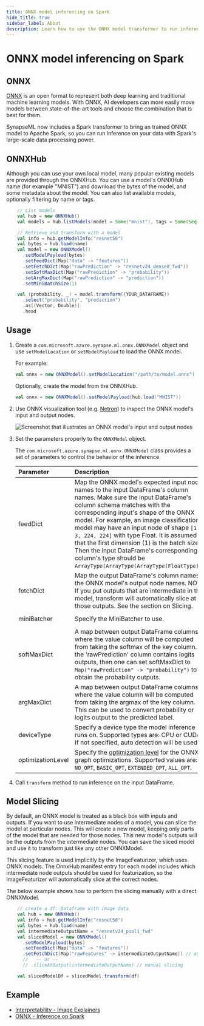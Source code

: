 ```yaml
---
title: ONNX model inferencing on Spark
hide_title: true
sidebar_label: About
description: Learn how to use the ONNX model transformer to run inference for an ONNX model on Spark.
---
```


# ONNX model inferencing on Spark

## ONNX

[ONNX](https://onnx.ai/) is an open format to represent both deep learning and traditional machine learning models. With ONNX, AI developers can more easily move models between state-of-the-art tools and choose the combination that is best for them.

SynapseML now includes a Spark transformer to bring an trained ONNX model to Apache Spark, so you can run inference on your data with Spark's large-scale data processing power.

## ONNXHub
Although you can use your own local model, many popular existing models are provided through the ONNXHub. You can use
a model's ONNXHub name (for example "MNIST") and download the bytes of the model, and some metadata about the model. You can also list
available models, optionally filtering by name or tags.

```scala
    // List models
    val hub = new ONNXHub()
    val models = hub.listModels(model = Some("mnist"), tags = Some(Seq("vision")))

    // Retrieve and transform with a model
    val info = hub.getModelInfo("resnet50")
    val bytes = hub.load(name)
    val model = new ONNXModel()
      .setModelPayload(bytes)
      .setFeedDict(Map("data" -> "features"))
      .setFetchDict(Map("rawPrediction" -> "resnetv24_dense0_fwd"))
      .setSoftMaxDict(Map("rawPrediction" -> "probability"))
      .setArgMaxDict(Map("rawPrediction" -> "prediction"))
      .setMiniBatchSize(1)

    val (probability, _) = model.transform({YOUR_DATAFRAME})
      .select("probability", "prediction")
      .as[(Vector, Double)]
      .head
```

## Usage

1. Create a `com.microsoft.azure.synapse.ml.onnx.ONNXModel` object and use `setModelLocation` or `setModelPayload` to load the ONNX model.

    For example:

    ```scala
    val onnx = new ONNXModel().setModelLocation("/path/to/model.onnx")
    ```
   
    Optionally, create the model from the ONNXHub.

    ```scala
    val onnx = new ONNXModel().setModelPayload(hub.load("MNIST"))
    ```
2. Use ONNX visualization tool (e.g. [Netron](https://netron.app/)) to inspect the ONNX model's input and output nodes.

    ![Screenshot that illustrates an ONNX model's input and output nodes](https://mmlspark.blob.core.windows.net/graphics/ONNXModelInputsOutputs.png)

3. Set the parameters properly to the `ONNXModel` object.

    The `com.microsoft.azure.synapse.ml.onnx.ONNXModel` class provides a set of parameters to control the behavior of the inference.

    | Parameter         | Description                                                                                                                                                                                                                                                                                                                                                                                                                                                                                     | Default Value                                  |
    |:------------------------------------------------------------------------------------------------------------------------------------------------------------------------------------------------------------------------------------------------------------------------------------------------------------------------------------------------------------------------------------------------------------------------------------------------------------------------------------------------|:------------------------------------------------------------------------------------------------------------------------------------------------------------------------------------------------------------------------------------------------------------------------------------------------------------------------------------------------------------------------------------------------------------------------------------------------------------------------------------------------|:-----------------------------------------------|
    | feedDict          | Map the ONNX model's expected input node names to the input DataFrame's column names. Make sure the input DataFrame's column schema matches with the corresponding input's shape of the ONNX model. For example, an image classification model may have an input node of shape `[1, 3, 224, 224]` with type Float. It is assumed that the first dimension (1) is the batch size. Then the input DataFrame's corresponding column's type should be `ArrayType(ArrayType(ArrayType(FloatType)))`. | None                                           |
    | fetchDict         | Map the output DataFrame's column names to the ONNX model's output node names. NOTE: If you put outputs that are intermediate in the model, transform will automatically slice at those outputs. See the section on Slicing.                                                                                                                                                                                                                                                                    | None                                           |
    | miniBatcher       | Specify the MiniBatcher to use.                                                                                                                                                                                                                                                                                                                                                                                                                                                                 | `FixedMiniBatchTransformer` with batch size 10 |
    | softMaxDict       | A map between output DataFrame columns, where the value column will be computed from taking the softmax of the key column. If the 'rawPrediction' column contains logits outputs, then one can set softMaxDict to `Map("rawPrediction" -> "probability")` to obtain the probability outputs.                                                                                                                                                                                                    | None                                           |
    | argMaxDict        | A map between output DataFrame columns, where the value column will be computed from taking the argmax of the key column. This can be used to convert probability or logits output to the predicted label.                                                                                                                                                                                                                                                                                      | None                                           |
    | deviceType        | Specify a device type the model inference runs on. Supported types are: CPU or CUDA. If not specified, auto detection will be used.                                                                                                                                                                                                                                                                                                                                                             | None                                           |
    | optimizationLevel | Specify the [optimization level](https://onnxruntime.ai/docs/resources/graph-optimizations.html#graph-optimization-levels) for the ONNX graph optimizations. Supported values are: `NO_OPT`, `BASIC_OPT`, `EXTENDED_OPT`, `ALL_OPT`.                                                                                                                                                                                                                                                            | `ALL_OPT`                                      |

4. Call `transform` method to run inference on the input DataFrame.

## Model Slicing
By default, an ONNX model is treated as a black box with inputs and outputs. 
If you want to use intermediate nodes of a model, you can slice the model at particular nodes. This will create a new model,
keeping only parts of the model that are needed for those nodes. This new model's outputs will be the outputs from
the intermediate nodes. You can save the sliced model and use it to transform just like any other ONNXModel.

This slicing feature is used implicitly by the ImageFeaturizer, which uses ONNX models. The OnnxHub manifest entry for each model
includes which intermediate node outputs should be used for featurization, so the ImageFeaturizer will automatically slice at the correct nodes.

The below example shows how to perform the slicing manually with a direct ONNXModel.

```scala
    // create a df: Dataframe with image data
    val hub = new ONNXHub()
    val info = hub.getModelInfo("resnet50")
    val bytes = hub.load(name)
    val intermediateOutputName = "resnetv24_pool1_fwd"
    val slicedModel = new ONNXModel()
      .setModelPayload(bytes)
      .setFeedDict(Map("data" -> "features"))
      .setFetchDict(Map("rawFeatures" -> intermediateOutputName)) // automatic slicing based on fetch dictionary
      //   -- or --
      // .sliceAtOutput(intermediateOutputName) // manual slicing

    val slicedModelDf = slicedModel.transform(df)
```

## Example

- [Interpretability - Image Explainers](../../responsible_ai/Interpretability%20-%20Image%20Explainers)
- [ONNX - Inference on Spark](../ONNX%20-%20Inference%20on%20Spark)
